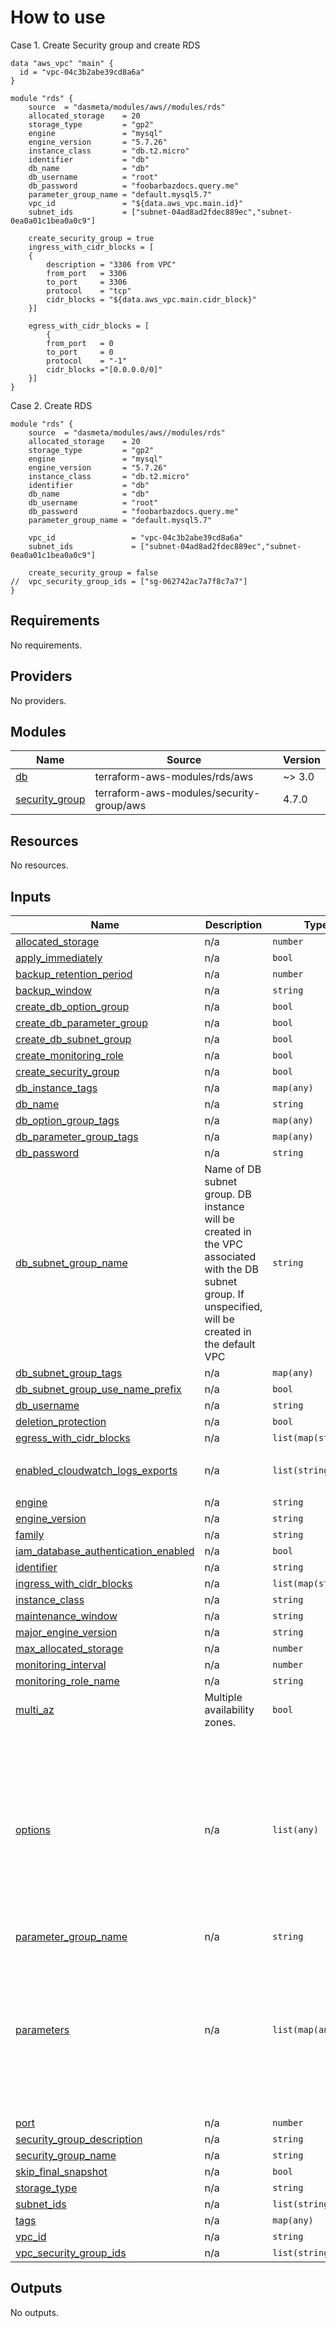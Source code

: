 # How to use

Case 1. Create Security group and create RDS

```
data "aws_vpc" "main" {
  id = "vpc-04c3b2abe39cd8a6a"
}

module "rds" {
    source  = "dasmeta/modules/aws//modules/rds"
    allocated_storage    = 20
    storage_type         = "gp2"
    engine               = "mysql"
    engine_version       = "5.7.26"
    instance_class       = "db.t2.micro"
    identifier           = "db"
    db_name              = "db"
    db_username          = "root"
    db_password          = "foobarbazdocs.query.me"
    parameter_group_name = "default.mysql5.7"
    vpc_id               = "${data.aws_vpc.main.id}"
    subnet_ids           = ["subnet-04ad8ad2fdec889ec","subnet-0ea0a01c1bea0a0c9"]

    create_security_group = true
    ingress_with_cidr_blocks = [
    {
        description = "3306 from VPC"
        from_port   = 3306
        to_port     = 3306
        protocol    = "tcp"
        cidr_blocks = "${data.aws_vpc.main.cidr_block}"
    }]

    egress_with_cidr_blocks = [
        {
        from_port   = 0
        to_port     = 0
        protocol    = "-1"
        cidr_blocks ="[0.0.0.0/0]"
    }]
}
```

Case 2. Create RDS

```
module "rds" {
    source  = "dasmeta/modules/aws//modules/rds"
    allocated_storage    = 20
    storage_type         = "gp2"
    engine               = "mysql"
    engine_version       = "5.7.26"
    instance_class       = "db.t2.micro"
    identifier           = "db"
    db_name              = "db"
    db_username          = "root"
    db_password          = "foobarbazdocs.query.me"
    parameter_group_name = "default.mysql5.7"

    vpc_id                 = "vpc-04c3b2abe39cd8a6a"
    subnet_ids             = ["subnet-04ad8ad2fdec889ec","subnet-0ea0a01c1bea0a0c9"]

    create_security_group = false
//  vpc_security_group_ids = ["sg-062742ac7a7f8c7a7"]
}
```

<!-- BEGINNING OF PRE-COMMIT-TERRAFORM DOCS HOOK -->
## Requirements

No requirements.

## Providers

No providers.

## Modules

| Name                                                                             | Source                                   | Version |
| -------------------------------------------------------------------------------- | ---------------------------------------- | ------- |
| <a name="module_db"></a> [db](#module\_db)                                       | terraform-aws-modules/rds/aws            | ~> 3.0  |
| <a name="module_security_group"></a> [security\_group](#module\_security\_group) | terraform-aws-modules/security-group/aws | 4.7.0   |

## Resources

No resources.

## Inputs

| Name                                                                                                                                              | Description                                                                                                                                             | Type                | Default                                                                                                                                                                                                                                                                                                            | Required |
| ------------------------------------------------------------------------------------------------------------------------------------------------- | ------------------------------------------------------------------------------------------------------------------------------------------------------- | ------------------- | ------------------------------------------------------------------------------------------------------------------------------------------------------------------------------------------------------------------------------------------------------------------------------------------------------------------ | :------: |
| <a name="input_allocated_storage"></a> [allocated\_storage](#input\_allocated\_storage)                                                           | n/a                                                                                                                                                     | `number`            | `20`                                                                                                                                                                                                                                                                                                               |    no    |
| <a name="input_apply_immediately"></a> [apply\_immediately](#input\_apply\_immediately)                                                           | n/a                                                                                                                                                     | `bool`              | `false`                                                                                                                                                                                                                                                                                                            |    no    |
| <a name="input_backup_retention_period"></a> [backup\_retention\_period](#input\_backup\_retention\_period)                                       | n/a                                                                                                                                                     | `number`            | `0`                                                                                                                                                                                                                                                                                                                |    no    |
| <a name="input_backup_window"></a> [backup\_window](#input\_backup\_window)                                                                       | n/a                                                                                                                                                     | `string`            | `"03:00-06:00"`                                                                                                                                                                                                                                                                                                    |    no    |
| <a name="input_create_db_option_group"></a> [create\_db\_option\_group](#input\_create\_db\_option\_group)                                        | n/a                                                                                                                                                     | `bool`              | `false`                                                                                                                                                                                                                                                                                                            |    no    |
| <a name="input_create_db_parameter_group"></a> [create\_db\_parameter\_group](#input\_create\_db\_parameter\_group)                               | n/a                                                                                                                                                     | `bool`              | `false`                                                                                                                                                                                                                                                                                                            |    no    |
| <a name="input_create_db_subnet_group"></a> [create\_db\_subnet\_group](#input\_create\_db\_subnet\_group)                                        | n/a                                                                                                                                                     | `bool`              | `true`                                                                                                                                                                                                                                                                                                             |    no    |
| <a name="input_create_monitoring_role"></a> [create\_monitoring\_role](#input\_create\_monitoring\_role)                                          | n/a                                                                                                                                                     | `bool`              | `false`                                                                                                                                                                                                                                                                                                            |    no    |
| <a name="input_create_security_group"></a> [create\_security\_group](#input\_create\_security\_group)                                             | n/a                                                                                                                                                     | `bool`              | `false`                                                                                                                                                                                                                                                                                                            |    no    |
| <a name="input_db_instance_tags"></a> [db\_instance\_tags](#input\_db\_instance\_tags)                                                            | n/a                                                                                                                                                     | `map(any)`          | `{}`                                                                                                                                                                                                                                                                                                               |    no    |
| <a name="input_db_name"></a> [db\_name](#input\_db\_name)                                                                                         | n/a                                                                                                                                                     | `string`            | n/a                                                                                                                                                                                                                                                                                                                |   yes    |
| <a name="input_db_option_group_tags"></a> [db\_option\_group\_tags](#input\_db\_option\_group\_tags)                                              | n/a                                                                                                                                                     | `map(any)`          | `{}`                                                                                                                                                                                                                                                                                                               |    no    |
| <a name="input_db_parameter_group_tags"></a> [db\_parameter\_group\_tags](#input\_db\_parameter\_group\_tags)                                     | n/a                                                                                                                                                     | `map(any)`          | `{}`                                                                                                                                                                                                                                                                                                               |    no    |
| <a name="input_db_password"></a> [db\_password](#input\_db\_password)                                                                             | n/a                                                                                                                                                     | `string`            | n/a                                                                                                                                                                                                                                                                                                                |   yes    |
| <a name="input_db_subnet_group_name"></a> [db\_subnet\_group\_name](#input\_db\_subnet\_group\_name)                                              | Name of DB subnet group. DB instance will be created in the VPC associated with the DB subnet group. If unspecified, will be created in the default VPC | `string`            | `null`                                                                                                                                                                                                                                                                                                             |    no    |
| <a name="input_db_subnet_group_tags"></a> [db\_subnet\_group\_tags](#input\_db\_subnet\_group\_tags)                                              | n/a                                                                                                                                                     | `map(any)`          | `{}`                                                                                                                                                                                                                                                                                                               |    no    |
| <a name="input_db_subnet_group_use_name_prefix"></a> [db\_subnet\_group\_use\_name\_prefix](#input\_db\_subnet\_group\_use\_name\_prefix)         | n/a                                                                                                                                                     | `bool`              | `false`                                                                                                                                                                                                                                                                                                            |    no    |
| <a name="input_db_username"></a> [db\_username](#input\_db\_username)                                                                             | n/a                                                                                                                                                     | `string`            | n/a                                                                                                                                                                                                                                                                                                                |   yes    |
| <a name="input_deletion_protection"></a> [deletion\_protection](#input\_deletion\_protection)                                                     | n/a                                                                                                                                                     | `bool`              | `false`                                                                                                                                                                                                                                                                                                            |    no    |
| <a name="input_egress_with_cidr_blocks"></a> [egress\_with\_cidr\_blocks](#input\_egress\_with\_cidr\_blocks)                                     | n/a                                                                                                                                                     | `list(map(string))` | `[]`                                                                                                                                                                                                                                                                                                               |    no    |
| <a name="input_enabled_cloudwatch_logs_exports"></a> [enabled\_cloudwatch\_logs\_exports](#input\_enabled\_cloudwatch\_logs\_exports)             | n/a                                                                                                                                                     | `list(string)`      | <pre>[<br>  "general"<br>]</pre>                                                                                                                                                                                                                                                                                   |    no    |
| <a name="input_engine"></a> [engine](#input\_engine)                                                                                              | n/a                                                                                                                                                     | `string`            | `"mysql"`                                                                                                                                                                                                                                                                                                          |    no    |
| <a name="input_engine_version"></a> [engine\_version](#input\_engine\_version)                                                                    | n/a                                                                                                                                                     | `string`            | `"5.7.26"`                                                                                                                                                                                                                                                                                                         |    no    |
| <a name="input_family"></a> [family](#input\_family)                                                                                              | n/a                                                                                                                                                     | `string`            | `"mysql5.7"`                                                                                                                                                                                                                                                                                                       |    no    |
| <a name="input_iam_database_authentication_enabled"></a> [iam\_database\_authentication\_enabled](#input\_iam\_database\_authentication\_enabled) | n/a                                                                                                                                                     | `bool`              | `true`                                                                                                                                                                                                                                                                                                             |    no    |
| <a name="input_identifier"></a> [identifier](#input\_identifier)                                                                                  | n/a                                                                                                                                                     | `string`            | n/a                                                                                                                                                                                                                                                                                                                |   yes    |
| <a name="input_ingress_with_cidr_blocks"></a> [ingress\_with\_cidr\_blocks](#input\_ingress\_with\_cidr\_blocks)                                  | n/a                                                                                                                                                     | `list(map(string))` | `[]`                                                                                                                                                                                                                                                                                                               |    no    |
| <a name="input_instance_class"></a> [instance\_class](#input\_instance\_class)                                                                    | n/a                                                                                                                                                     | `string`            | `"db.t3.medium"`                                                                                                                                                                                                                                                                                                   |    no    |
| <a name="input_maintenance_window"></a> [maintenance\_window](#input\_maintenance\_window)                                                        | n/a                                                                                                                                                     | `string`            | `"Mon:00:00-Mon:03:00"`                                                                                                                                                                                                                                                                                            |    no    |
| <a name="input_major_engine_version"></a> [major\_engine\_version](#input\_major\_engine\_version)                                                | n/a                                                                                                                                                     | `string`            | `"5.7"`                                                                                                                                                                                                                                                                                                            |    no    |
| <a name="input_max_allocated_storage"></a> [max\_allocated\_storage](#input\_max\_allocated\_storage)                                             | n/a                                                                                                                                                     | `number`            | `100`                                                                                                                                                                                                                                                                                                              |    no    |
| <a name="input_monitoring_interval"></a> [monitoring\_interval](#input\_monitoring\_interval)                                                     | n/a                                                                                                                                                     | `number`            | `0`                                                                                                                                                                                                                                                                                                                |    no    |
| <a name="input_monitoring_role_name"></a> [monitoring\_role\_name](#input\_monitoring\_role\_name)                                                | n/a                                                                                                                                                     | `string`            | `null`                                                                                                                                                                                                                                                                                                             |    no    |
| <a name="input_multi_az"></a> [multi\_az](#input\_multi\_az)                                                                                      | Multiple availability zones.                                                                                                                            | `bool`              | `true`                                                                                                                                                                                                                                                                                                             |    no    |
| <a name="input_options"></a> [options](#input\_options)                                                                                           | n/a                                                                                                                                                     | `list(any)`         | <pre>[<br>  {<br>    "option_name": "MARIADB_AUDIT_PLUGIN",<br>    "option_settings": [<br>      {<br>        "name": "SERVER_AUDIT_EVENTS",<br>        "value": "CONNECT"<br>      },<br>      {<br>        "name": "SERVER_AUDIT_FILE_ROTATIONS",<br>        "value": "37"<br>      }<br>    ]<br>  }<br>]</pre> |    no    |
| <a name="input_parameter_group_name"></a> [parameter\_group\_name](#input\_parameter\_group\_name)                                                | n/a                                                                                                                                                     | `string`            | `"default.mysql5.7"`                                                                                                                                                                                                                                                                                               |    no    |
| <a name="input_parameters"></a> [parameters](#input\_parameters)                                                                                  | n/a                                                                                                                                                     | `list(map(any))`    | <pre>[<br>  {<br>    "name": "character_set_client",<br>    "value": "utf8mb4"<br>  },<br>  {<br>    "name": "character_set_server",<br>    "value": "utf8mb4"<br>  },<br>  {<br>    "max_connections": "500"<br>  }<br>]</pre>                                                                                    |    no    |
| <a name="input_port"></a> [port](#input\_port)                                                                                                    | n/a                                                                                                                                                     | `number`            | `3306`                                                                                                                                                                                                                                                                                                             |    no    |
| <a name="input_security_group_description"></a> [security\_group\_description](#input\_security\_group\_description)                              | n/a                                                                                                                                                     | `string`            | `"MySQL security group"`                                                                                                                                                                                                                                                                                           |    no    |
| <a name="input_security_group_name"></a> [security\_group\_name](#input\_security\_group\_name)                                                   | n/a                                                                                                                                                     | `string`            | `"db_security_group"`                                                                                                                                                                                                                                                                                              |    no    |
| <a name="input_skip_final_snapshot"></a> [skip\_final\_snapshot](#input\_skip\_final\_snapshot)                                                   | n/a                                                                                                                                                     | `bool`              | `true`                                                                                                                                                                                                                                                                                                             |    no    |
| <a name="input_storage_type"></a> [storage\_type](#input\_storage\_type)                                                                          | n/a                                                                                                                                                     | `string`            | `"gp2"`                                                                                                                                                                                                                                                                                                            |    no    |
| <a name="input_subnet_ids"></a> [subnet\_ids](#input\_subnet\_ids)                                                                                | n/a                                                                                                                                                     | `list(string)`      | n/a                                                                                                                                                                                                                                                                                                                |   yes    |
| <a name="input_tags"></a> [tags](#input\_tags)                                                                                                    | n/a                                                                                                                                                     | `map(any)`          | `{}`                                                                                                                                                                                                                                                                                                               |    no    |
| <a name="input_vpc_id"></a> [vpc\_id](#input\_vpc\_id)                                                                                            | n/a                                                                                                                                                     | `string`            | `""`                                                                                                                                                                                                                                                                                                               |    no    |
| <a name="input_vpc_security_group_ids"></a> [vpc\_security\_group\_ids](#input\_vpc\_security\_group\_ids)                                        | n/a                                                                                                                                                     | `list(string)`      | `[]`                                                                                                                                                                                                                                                                                                               |    no    |

## Outputs

No outputs.
<!-- END OF PRE-COMMIT-TERRAFORM DOCS HOOK -->

